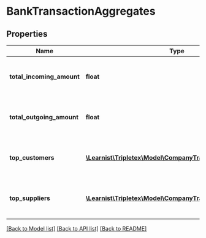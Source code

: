 # BankTransactionAggregates

## Properties
Name | Type | Description | Notes
------------ | ------------- | ------------- | -------------
**total_incoming_amount** | **float** | Total incoming amount on given transactions. | [optional] 
**total_outgoing_amount** | **float** | Total outgoing amount on given transactions. | [optional] 
**top_customers** | [**\Learnist\Tripletex\Model\CompanyTransactionAggregates[]**](CompanyTransactionAggregates.md) | top customers and respective earnings | [optional] 
**top_suppliers** | [**\Learnist\Tripletex\Model\CompanyTransactionAggregates[]**](CompanyTransactionAggregates.md) | top suppliers and respective payments | [optional] 

[[Back to Model list]](../../README.md#documentation-for-models) [[Back to API list]](../../README.md#documentation-for-api-endpoints) [[Back to README]](../../README.md)

